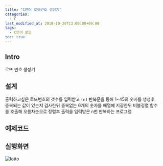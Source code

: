 ```yaml
---
title: "C언어 로또번호 생성기"
categories: 
  - C
last_modified_at: 2018-10-20T13:00:00+09:00
tags: 
  - C언어 로또
toc: true
---
```


## Intro

로또 번호 생성기


## 설계

출력하고싶은 로또번호의 갯수를 입력받고 ``(n)``
반복문을 통해 1~45의 숫자를 생성후
중복되는 값이 있는지 검사한뒤 중복없는 6개의 숫자를 배열에 저장한뒤 
버블정렬 함수를 호출해 오름차순으로 정렬후 출력을 입력받은 n번 반복하는 프로그램


## 예제코드

<script src="https://gist.github.com/lesslate/8fcfc2330a55952ccd23f237369a1ba2.js"></script>

## 실행화면

![lotto](https://github.com/lesslate/blog/blob/master/assets/img/Clotoo.png?raw=true)